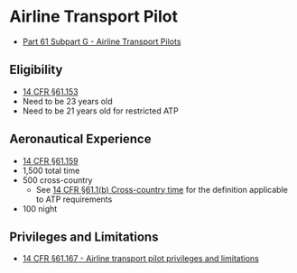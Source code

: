 # Airline Transport Pilot

* [Part 61 Subpart G - Airline Transport Pilots](https://www.ecfr.gov/current/title-14/chapter-I/subchapter-D/part-61/subpart-G)

## Eligibility

* [14 CFR &sect;61.153](https://www.ecfr.gov/current/title-14/chapter-I/subchapter-D/part-61/subpart-G/section-61.153)
* Need to be 23 years old
* Need to be 21 years old for restricted ATP

## Aeronautical Experience

* [14 CFR &sect;61.159](https://www.ecfr.gov/current/title-14/chapter-I/subchapter-D/part-61/subpart-G/section-61.159)
* 1,500 total time
* 500 cross-country
  * See [14 CFR &sect;61.1(b) Cross-country time](https://www.ecfr.gov/current/title-14/part-61/section-61.1#p-61.1(b)(Cross-country%20time)) for the definition applicable to ATP requirements
* 100 night

## Privileges and Limitations

* [14 CFR &sect;61.167 - Airline transport pilot privileges and limitations](https://www.ecfr.gov/current/title-14/chapter-I/subchapter-D/part-61/subpart-G/section-61.167)
